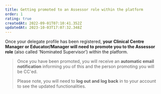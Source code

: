```yaml
---
title: Getting promoted to an Assessor role within the platform
order: 1
rating: true
createdAt: 2022-09-01T07:10:41.352Z
updatedAt: 2023-10-03T17:07:32.348Z
---
```

Once your delegate profile has been registered, **your Clinical Centre Manager or Educator/Manager will need to promote you to the Assessor role** (also called 'Nominated Supervisor’) within the platform. 

> Once you have been promoted, you will receive an **automatic email notification** informing you of this and the person promoting you will be CC'ed. 
>
> Please note, you will need to **log out and log back** in to your account to see the updated functionalities.